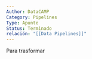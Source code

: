 ```yaml
---
Author: DataCAMP
Category: Pipelines
Type: Apunte
Status: Terminado
relación: "[[Data Pipelines]]"
---
```

Para trasformar